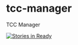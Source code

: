 # tcc-manager
TCC Manager

[![Stories in Ready](https://badge.waffle.io/brunojdo/tcc-manager.svg?label=ready&title=Ready)](http://waffle.io/brunojdo/tcc-manager)
